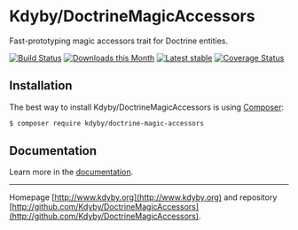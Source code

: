 Kdyby/DoctrineMagicAccessors
======

Fast-prototyping magic accessors trait for Doctrine entities.

[![Build Status](https://travis-ci.org/Kdyby/DoctrineMagicAccessors.svg?branch=master)](https://travis-ci.org/Kdyby/DoctrineMagicAccessors)
[![Downloads this Month](https://img.shields.io/packagist/dm/kdyby/doctrine-magic-accessors.svg)](https://packagist.org/packages/kdyby/doctrine-magic-accessors)
[![Latest stable](https://img.shields.io/packagist/v/kdyby/doctrine-magic-accessors.svg)](https://packagist.org/packages/kdyby/doctrine-magic-accessors)
[![Coverage Status](https://coveralls.io/repos/github/Kdyby/DoctrineMagicAccessors/badge.svg?branch=master)](https://coveralls.io/github/Kdyby/DoctrineMagicAccessors?branch=master)



Installation
------------

The best way to install Kdyby/DoctrineMagicAccessors is using  [Composer](http://getcomposer.org/):

```sh
$ composer require kdyby/doctrine-magic-accessors
```


Documentation
-------------

Learn more in the [documentation](https://github.com/Kdyby/DoctrineMagicAccessors/blob/master/docs/en/index.md).


-----

Homepage [http://www.kdyby.org](http://www.kdyby.org) and repository [http://github.com/Kdyby/DoctrineMagicAccessors](http://github.com/Kdyby/DoctrineMagicAccessors).
